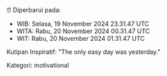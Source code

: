 ⏰ Diperbarui pada:
- WIB: Selasa, 19 November 2024 23.31.47 UTC
- WITA: Rabu, 20 November 2024 00.31.47 UTC
- WIT: Rabu, 20 November 2024 01.31.47 UTC

Kutipan Inspiratif:
"The only easy day was yesterday."


Kategori: motivational

